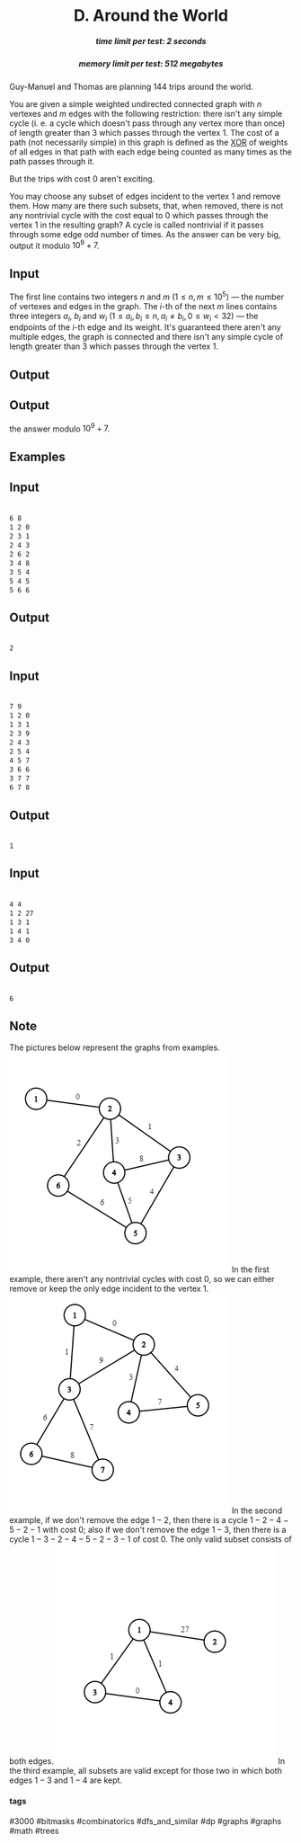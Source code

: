 <h1 style='text-align: center;'> D. Around the World</h1>

<h5 style='text-align: center;'>time limit per test: 2 seconds</h5>
<h5 style='text-align: center;'>memory limit per test: 512 megabytes</h5>

Guy-Manuel and Thomas are planning $144$ trips around the world.

You are given a simple weighted undirected connected graph with $n$ vertexes and $m$ edges with the following restriction: there isn't any simple cycle (i. e. a cycle which doesn't pass through any vertex more than once) of length greater than $3$ which passes through the vertex $1$. The cost of a path (not necessarily simple) in this graph is defined as the [XOR](https://en.wikipedia.org/wiki/Bitwise_operation#XOR) of weights of all edges in that path with each edge being counted as many times as the path passes through it.

But the trips with cost $0$ aren't exciting. 

You may choose any subset of edges incident to the vertex $1$ and remove them. How many are there such subsets, that, when removed, there is not any nontrivial cycle with the cost equal to $0$ which passes through the vertex $1$ in the resulting graph? A cycle is called nontrivial if it passes through some edge odd number of times. As the answer can be very big, output it modulo $10^9+7$.

## Input

The first line contains two integers $n$ and $m$ ($1 \le n,m \le 10^5$) — the number of vertexes and edges in the graph. The $i$-th of the next $m$ lines contains three integers $a_i$, $b_i$ and $w_i$ ($1 \le a_i, b_i \le n, a_i \neq b_i, 0 \le w_i < 32$) — the endpoints of the $i$-th edge and its weight. It's guaranteed there aren't any multiple edges, the graph is connected and there isn't any simple cycle of length greater than $3$ which passes through the vertex $1$.

## Output

## Output

 the answer modulo $10^9+7$.

## Examples

## Input


```

6 8
1 2 0
2 3 1
2 4 3
2 6 2
3 4 8
3 5 4
5 4 5
5 6 6

```
## Output


```

2

```
## Input


```

7 9
1 2 0
1 3 1
2 3 9
2 4 3
2 5 4
4 5 7
3 6 6
3 7 7
6 7 8

```
## Output


```

1

```
## Input


```

4 4
1 2 27
1 3 1
1 4 1
3 4 0

```
## Output


```

6
```
## Note

The pictures below represent the graphs from examples. ![](images/6d2a0a19dc7f9edc12e07752474a71fe391fb559.png) In the first example, there aren't any nontrivial cycles with cost $0$, so we can either remove or keep the only edge incident to the vertex $1$. ![](images/9e6646afdced08e3086c9f3d480b2fe8c9559fff.png) In the second example, if we don't remove the edge $1-2$, then there is a cycle $1-2-4-5-2-1$ with cost $0$; also if we don't remove the edge $1-3$, then there is a cycle $1-3-2-4-5-2-3-1$ of cost $0$. The only valid subset consists of both edges. ![](images/9ffee5640d36dd099616c59f8f862053adbbecfc.png) In the third example, all subsets are valid except for those two in which both edges $1-3$ and $1-4$ are kept.



#### tags 

#3000 #bitmasks #combinatorics #dfs_and_similar #dp #graphs #graphs #math #trees 